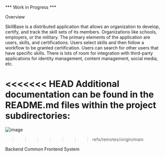 *** Work in Progress ***

Overview

SkillBase is a distributed application that allows an organization to develop, certify, and track the skill sets of its members. Organizations like schools, employers, or the military. The primary elements of the application are users, skills, and certifications. Users select skills and then follow a workflow to be granted certification. Users can search for other users that have specific skills. There is lots of room for integration with third-party applications for identity management, content management, social media, etc.

<<<<<<< HEAD
Additional documentation can be found in the README.md files within the project subdirectories:
=======
![image](https://github.com/stephenbuck/skillbase/assets/1750488/857efe62-18e9-4426-b38f-1d339c8b4a8c)
>>>>>>> refs/remotes/origin/main

Backend
Common
Frontend
System


